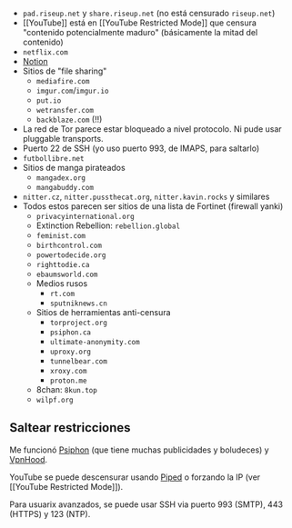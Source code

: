 -   `pad.riseup.net` y `share.riseup.net` (no está censurado `riseup.net`)
-   [[YouTube]] está en [[YouTube Restricted Mode]] que censura "contenido potencialmente maduro" (básicamente la mitad del contenido)
-   `netflix.com`
-   [Notion](https://notion.so)
-   Sitios de "file sharing"
    -   `mediafire.com`
    -   `imgur.com`/`imgur.io`
    -   `put.io`
    -   `wetransfer.com`
    -   `backblaze.com` (!!)
-   La red de Tor parece estar bloqueado a nivel protocolo. Ni pude usar pluggable transports.
-   Puerto 22 de SSH (yo uso puerto 993, de IMAPS, para saltarlo)
-   `futbollibre.net`
-   Sitios de manga pirateados
    -   `mangadex.org`
    -   `mangabuddy.com`
-   `nitter.cz`, `nitter.pussthecat.org`, `nitter.kavin.rocks` y similares
-   Todos estos parecen ser sitios de una lista de Fortinet (firewall yanki)
    -   `privacyinternational.org`
    -   Extinction Rebellion: `rebellion.global`
    -   `feminist.com`
    -   `birthcontrol.com`
    -   `powertodecide.org`
    -   `righttodie.ca`
    -   `ebaumsworld.com`
    -   Medios rusos
        -   `rt.com`
        -   `sputniknews.cn`
    -   Sitios de herramientas anti-censura
        -   `torproject.org`
        -   `psiphon.ca`
        -   `ultimate-anonymity.com`
        -   `uproxy.org`
        -   `tunnelbear.com`
        -   `xroxy.com`
        -   `proton.me`
    -   8chan: `8kun.top`
    -   `wilpf.org`

## Saltear restricciones

Me funcionó [Psiphon](https://psiphon.ca) (que tiene muchas publicidades y boludeces) y [VpnHood](https://www.vpnhood.com/).

YouTube se puede descensurar usando [Piped](https://piped.kavin.rocks) o forzando la IP (ver [[YouTube Restricted Mode]]).

Para usuarix avanzados, se puede usar SSH via puerto 993 (SMTP), 443 (HTTPS) y 123 (NTP).
